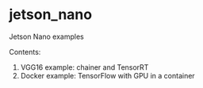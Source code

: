 # jetson_nano
Jetson Nano examples

Contents:

1. VGG16 example: chainer and TensorRT
2. Docker example: TensorFlow with GPU in a container

